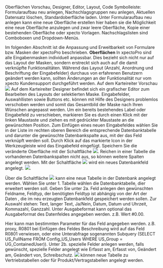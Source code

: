 
Oberflächen
Vorschau, Designer, Editor, Layout, Code
Symbolleiste: Formularaufbau neu anlegen, Nachschlagsgruppen neu anlegen, Aktuellen Datensatz löschen, Standardoberfläche laden.
Unter Formularaufbau neu anlegen kann eine neue Oberfläche erstellen hier haben sie die Möglichkeit eine neue Oberfläche anzulegen und zwar leere Oberfläche, Kopie einer bestehenden Oberfläche oder xpecto Vorlagen.
Nachschlagslisten sind Comboboxen und  Dropdown-Menüs.

Im folgenden Abschnitt ist die Anpassung und Erweitbarkeit von Formulare bzw. Masken der xpectoPro beschrieben.
**Oberflächen**
In xpectoPro sind alle Eingabenmasken individuell anpassbar. Dies bezieht sich nicht nur auf das Layout der Masken, sondern erstreckt sich auch auf die damit verknüpfte Funktionalitäten. Während das Layout (Anzahl, Anordnung und Beschriftung der Eingabefelder) durchaus von erfahrenen Benutzern geändert werden kann, sollten Änderungen an der Funktionalität nur vom xpecto Kundensupport durchgeführt werden. 
Auf dem Karteireiter Vorschau 
![](http://xpecto.github.io/docs/img/img_1424262589171.png)
Auf dem Karteireiter Designer befindet sich ein grafischer Editor zum Bearbeiten des Layouts der selektierten Maske. Eingabefelder, Auswahllisten sowie Buttons etc. können mit Hilfe des Designers problemlos verschoben werden und somit das Gesamtbild der Maske nach Ihren Wünschen angepasst werden. Um ein bereits bestehendes Label oder Eingabefeld zu verschieben, markieren Sie es durch einen Klick mit der linken Maustaste und ziehen es mit gedrückter Maustaste an die gewünschten Position.
Zum Einfügen eines neuen Eingabefeldes wählen Sie in der Liste im rechten oberen Bereich die entsprechende Datenbanktabelle und darunter die gewünschte Datenbankspalte aus, mit der das Feld verknüpft werden soll. Durch Klick auf das markierte Icon in der Werkzeugleiste wird das Eingabefeld eingefügt. 
Speichern Sie die veränderte Oberfläche mit der Schaltfläche ![](http://xpecto.github.io/docs/img/img_1424252432208.png). 
Reichen in einer Tabelle die vorhandenen Datenbankspalten nicht aus, so können weitere Spalten angelegt werden. Mit der Schaltfläche ![](http://xpecto.github.io/docs/img/img_1424252468984.png) wird ein neues Datenbankfeld angelegt.
![](http://xpecto.github.io/docs/img/img_1424252729534.png).

Über die Schaltfläche ![](http://xpecto.github.io/docs/img/img_1424252792081.png) kann eine neue Tabelle in der Datenbank angelegt werden. 
Wählen Sie unter 1. Tabelle wählen die Datenbanktabelle, dier erweitert werden soll. Geben Sie unter 2a. Feld anlegen den gewünschten Feldname, Feldtyp, der benötigten Feldtyp ist abhängig von der Art der Daten , die im neu erzeugten Datenbankfeld gespeichert werden sollen. Zur Auswahl stehen: Text, langer Text, Ja/Nein, Datum, Datum und Uhrzeit, Kommazahl, Ganzzahl.
Unter Ausgabeformat kann optional das Ausgabeformat des Datenfeldes angegeben werden. z.B. Wert #0.00.

Hier kann man bestimmten Parameter für das Feld angegeben werden. z.B. proxy, R0801 bei Einfügen des Feldes Beschreibung wird auf das Feld R0801 verwiesen, oder eine Unterabfrage sogenannten Subquery (SELECT US_FullName FROM Config_US_Users WHERE US_Group = UG_ContainedUser)).
Unter 2b. spezielle Felder anlegen werden, falls gewünscht, spezielle Felder angelegt  wie Erfasst am, Erfasst von, Geändert am, Geändert von, Schreibschutz.
![](http://xpecto.github.io/docs/img/img_1424253034215.png) 
können neue Tabelle zu Vertriebstabellen oder für Produkt/Vertragstabellen angelegt werden.





